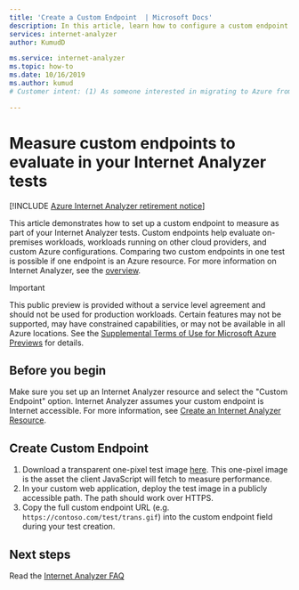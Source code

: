 ```yaml
---
title: 'Create a Custom Endpoint  | Microsoft Docs'
description: In this article, learn how to configure a custom endpoint to measure with your Internet Analyzer resource. 
services: internet-analyzer
author: KumudD

ms.service: internet-analyzer
ms.topic: how-to
ms.date: 10/16/2019
ms.author: kumud
# Customer intent: (1) As someone interested in migrating to Azure from on-prem/ other cloud, I want to configure a custom endpoint to measure. (2) As someone interested in comparing my custom Azure configuration to on-prem/other cloud/ Azure, I want to configure a custom endpoint to measure. 

---
```


# Measure custom endpoints to evaluate in your Internet Analyzer tests 

[!INCLUDE [Azure Internet Analyzer retirement notice](../../includes/internet-analyzer-retirement.md)]

This article demonstrates how to set up a custom endpoint to measure as part of your Internet Analyzer tests. Custom endpoints help evaluate on-premises workloads, workloads running on other cloud providers, and custom Azure configurations.  Comparing two custom endpoints in one test is possible if one endpoint is an Azure resource. For more information on Internet Analyzer, see the [overview](internet-analyzer-overview.md). 

> [!IMPORTANT]
> This public preview is provided without a service level agreement and should not be used for production workloads. Certain features may not be supported, may have constrained capabilities, or may not be available in all Azure locations. See the [Supplemental Terms of Use for Microsoft Azure Previews](https://azure.microsoft.com/support/legal/preview-supplemental-terms/) for details.
>

## Before you begin

Make sure you set up an Internet Analyzer resource and select the "Custom Endpoint" option. Internet Analyzer assumes your custom endpoint is Internet accessible. For more information, see [Create an Internet Analyzer Resource](internet-analyzer-create-test-portal.md).


## Create Custom Endpoint

1. Download a transparent one-pixel test image [here](https://fpc.msedge.net/apc/trans.gif). This one-pixel image is the asset the client JavaScript will fetch to measure performance.
2. In your custom web application, deploy the test image in a publicly accessible path. The path should work over HTTPS. 
3. Copy the full custom endpoint URL (e.g. `https://contoso.com/test/trans.gif`) into the custom endpoint field during your test creation.

## Next steps

Read the [Internet Analyzer FAQ](internet-analyzer-faq.md)

